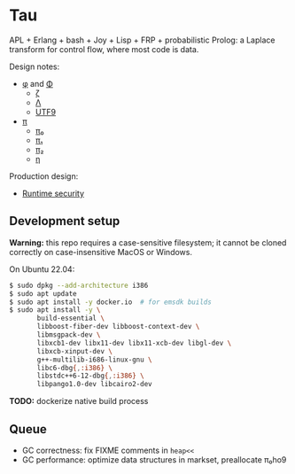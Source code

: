 # Tau
APL + Erlang + bash + Joy + Lisp + FRP + probabilistic Prolog: a Laplace transform for control flow, where most code is data.

Design notes:

+ [φ](doc/phi.md) and [Φ](doc/Phi.md)
  + [ζ](doc/zeta.md)
  + [Λ](doc/Lambda.md)
  + [UTF9](doc/utf9.md)
+ [π](doc/pi.md)
  + [π₀](doc/pi0.md)
  + [π₁](doc/pi1.md)
  + [π₂](doc/pi2.md)
  + [η](doc/eta.md)

Production design:

+ [Runtime security](doc/security.md)


## Development setup
**Warning:** this repo requires a case-sensitive filesystem; it cannot be cloned correctly on case-insensitive MacOS or Windows.

On Ubuntu 22.04:

```sh
$ sudo dpkg --add-architecture i386
$ sudo apt update
$ sudo apt install -y docker.io  # for emsdk builds
$ sudo apt install -y \
       build-essential \
       libboost-fiber-dev libboost-context-dev \
       libmsgpack-dev \
       libxcb1-dev libx11-dev libx11-xcb-dev libgl-dev \
       libxcb-xinput-dev \
       g++-multilib-i686-linux-gnu \
       libc6-dbg{,:i386} \
       libstdc++6-12-dbg{,:i386} \
       libpango1.0-dev libcairo2-dev
```

**TODO:** dockerize native build process


## Queue
+ GC correctness: fix FIXME comments in `heap<<`
+ GC performance: optimize data structures in markset, preallocate π₀ho9
